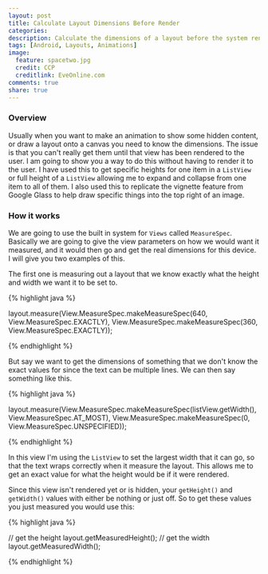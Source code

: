 ```yaml
---
layout: post
title: Calculate Layout Dimensions Before Render
categories:
description: Calculate the dimensions of a layout before the system renders it to the user, or use it to get the height of a layout that isn't fully visible.
tags: [Android, Layouts, Animations]
image:
  feature: spacetwo.jpg
  credit: CCP
  creditlink: EveOnline.com
comments: true
share: true
---
```


### Overview

Usually when you want to make an animation to show some hidden content, or draw a layout onto a canvas you need to know the dimensions. The issue is that you can't really get them until that view has been rendered to the user. I am going to show you a way to do this without having to render it to the user. I have used this to get specific heights for one item in a `ListView` or full height of a `ListView` allowing me to expand and collapse from one item to all of them. I also used this to replicate the vignette feature from Google Glass to help draw specific things into the top right of an image.

### How it works

We are going to use the built in system for `Views` called `MeasureSpec`. Basically we are going to give the view parameters on how we would want it measured, and it would then go and get the real dimensions for this device. I will give you two examples of this.

The first one is measuring out a layout that we know exactly what the height and width we want it to be set to.

{% highlight java %}

layout.measure(View.MeasureSpec.makeMeasureSpec(640, View.MeasureSpec.EXACTLY), View.MeasureSpec.makeMeasureSpec(360, View.MeasureSpec.EXACTLY));

{% endhighlight %}

But say we want to get the dimensions of something that we don't know the exact values for since the text can be multiple lines. We can then say something like this.

{% highlight java %}

layout.measure(View.MeasureSpec.makeMeasureSpec(listView.getWidth(), View.MeasureSpec.AT_MOST),
        View.MeasureSpec.makeMeasureSpec(0, View.MeasureSpec.UNSPECIFIED));

{% endhighlight %}

In this view I'm using the `ListView` to set the largest width that it can go, so that the text wraps correctly when it measure the layout. This allows me to get an exact value for what the height would be if it were rendered.

Since this view isn't rendered yet or is hidden, your `getHeight()` and `getWidth()` values with either be nothing or just off. So to get these values you just measured you would use this:

{% highlight java %}

// get the height
layout.getMeasuredHeight();
// get the width
layout.getMeasuredWidth();

{% endhighlight %}
